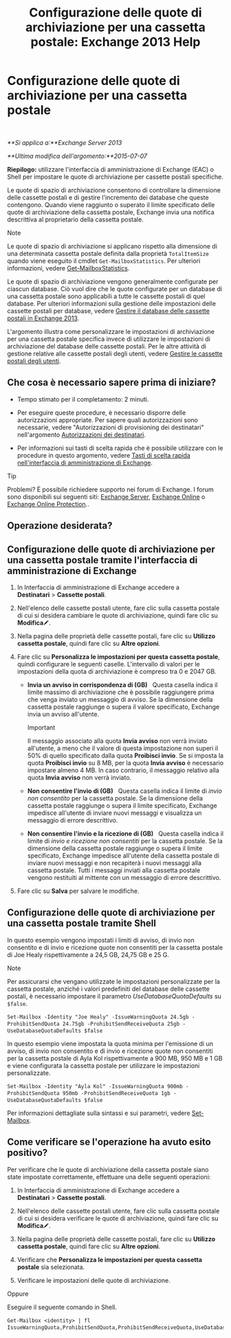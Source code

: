 ﻿---
title: 'Configurazione delle quote di archiviazione per una cassetta postale: Exchange 2013 Help'
TOCTitle: Configurazione delle quote di archiviazione per una cassetta postale
ms:assetid: 5f5fe292-c80e-4a0b-b3e6-e193ea5171d0
ms:mtpsurl: https://technet.microsoft.com/it-it/library/Aa998353(v=EXCHG.150)
ms:contentKeyID: 50555602
ms.date: 01/04/2018
mtps_version: v=EXCHG.150
ms.translationtype: HT
---

# Configurazione delle quote di archiviazione per una cassetta postale

 

_**Si applica a:**Exchange Server 2013_

_**Ultima modifica dell'argomento:**2015-07-07_

**Riepilogo:** utilizzare l'interfaccia di amministrazione di Exchange (EAC) o Shell per impostare le quote di archiviazione per cassette postali specifiche.

Le quote di spazio di archiviazione consentono di controllare la dimensione delle cassette postali e di gestire l'incremento dei database che queste contengono. Quando viene raggiunto o superato il limite specificato delle quote di archiviazione della cassetta postale, Exchange invia una notifica descrittiva al proprietario della cassetta postale.


> [!NOTE]
> Le quote di spazio di archiviazione si applicano rispetto alla dimensione di una determinata cassetta postale definita dalla proprietà <CODE>TotalItemSize</CODE> quando viene eseguito il cmdlet <CODE>Get-MailboxStatistics</CODE>. Per ulteriori informazioni, vedere <A href="https://technet.microsoft.com/it-it/library/bb124612(v=exchg.150)">Get-MailboxStatistics</A>.



Le quote di spazio di archiviazione vengono generalmente configurate per ciascun database. Ciò vuol dire che le quote configurate per un database di una cassetta postale sono applicabili a tutte le cassette postali di quel database. Per ulteriori informazioni sulla gestione delle impostazioni delle cassette postali per database, vedere [Gestire il database delle cassette postali in Exchange 2013](manage-mailbox-databases-in-exchange-2013-exchange-2013-help.md).

L'argomento illustra come personalizzare le impostazioni di archiviazione per una cassetta postale specifica invece di utilizzare le impostazioni di archiviazione del database delle cassette postali. Per le altre attività di gestione relative alle cassette postali degli utenti, vedere [Gestire le cassette postali degli utenti](manage-user-mailboxes-exchange-2013-help.md).

## Che cosa è necessario sapere prima di iniziare?

  - Tempo stimato per il completamento: 2 minuti.

  - Per eseguire queste procedure, è necessario disporre delle autorizzazioni appropriate. Per sapere quali autorizzazioni sono necessarie, vedere "Autorizzazioni di provisioning dei destinatari" nell'argomento [Autorizzazioni dei destinatari](recipients-permissions-exchange-2013-help.md).

  - Per informazioni sui tasti di scelta rapida che è possibile utilizzare con le procedure in questo argomento, vedere [Tasti di scelta rapida nell'interfaccia di amministrazione di Exchange](keyboard-shortcuts-in-the-exchange-admin-center-exchange-online-protection-help.md).


> [!TIP]
> Problemi? È possibile richiedere supporto nei forum di Exchange. I forum sono disponibili sui seguenti siti: <A href="https://go.microsoft.com/fwlink/p/?linkid=60612">Exchange Server</A>, <A href="https://go.microsoft.com/fwlink/p/?linkid=267542">Exchange Online</A> o <A href="https://go.microsoft.com/fwlink/p/?linkid=285351">Exchange Online Protection</A>..



## Operazione desiderata?

## Configurazione delle quote di archiviazione per una cassetta postale tramite l'interfaccia di amministrazione di Exchange

1.  In Interfaccia di amministrazione di Exchange accedere a **Destinatari** \> **Cassette postali**.

2.  Nell'elenco delle cassette postali utente, fare clic sulla cassetta postale di cui si desidera cambiare le quote di archiviazione, quindi fare clic su **Modifica**![Icona Modifica](images/JJ218640.6f53ccb2-1f13-4c02-bea0-30690e6ea71d(EXCHG.150).gif "Icona Modifica").

3.  Nella pagina delle proprietà delle cassette postali, fare clic su **Utilizzo cassetta postale**, quindi fare clic su **Altre opzioni**.

4.  Fare clic su **Personalizza le impostazioni per questa cassetta postale**, quindi configurare le seguenti caselle. L'intervallo di valori per le impostazioni della quota di archiviazione è compreso tra 0 e 2047 GB.
    
      - **Invia un avviso in corrispondenza di (GB)**   Questa casella indica il limite massimo di archiviazione che è possibile raggiungere prima che venga inviato un messaggio di avviso. Se la dimensione della cassetta postale raggiunge o supera il valore specificato, Exchange invia un avviso all'utente.
        

        > [!IMPORTANT]
        > Il messaggio associato alla quota <STRONG>Invia avviso</STRONG> non verrà inviato all'utente, a meno che il valore di questa impostazione non superi il 50% di quello specificato dalla quota <STRONG>Proibisci invio</STRONG>. Se si imposta la quota <STRONG>Proibisci invio</STRONG> su 8 MB, per la quota <STRONG>Invia avviso</STRONG> è necessario impostare almeno 4 MB. In caso contrario, il messaggio relativo alla quota <STRONG>Invia avviso</STRONG> non verrà inviato.

    
      - **Non consentire l'invio di (GB)**   Questa casella indica il limite di *invio non consentito* per la cassetta postale. Se la dimensione della cassetta postale raggiunge o supera il limite specificato, Exchange impedisce all'utente di inviare nuovi messaggi e visualizza un messaggio di errore descrittivo.
    
      - **Non consentire l'invio e la ricezione di (GB)**   Questa casella indica il limite di *invio e ricezione non consentiti* per la cassetta postale. Se la dimensione della cassetta postale raggiunge o supera il limite specificato, Exchange impedisce all'utente della cassetta postale di inviare nuovi messaggi e non recapiterà i nuovi messaggi alla cassetta postale. Tutti i messaggi inviati alla cassetta postale vengono restituiti al mittente con un messaggio di errore descrittivo.

5.  Fare clic su **Salva** per salvare le modifiche.

## Configurazione delle quote di archiviazione per una cassetta postale tramite Shell

In questo esempio vengono impostati i limiti di avviso, di invio non consentito e di invio e ricezione quote non consentiti per la cassetta postale di Joe Healy rispettivamente a 24,5 GB, 24,75 GB e 25 G.


> [!NOTE]
> Per assicurarsi che vengano utilizzate le impostazioni personalizzate per la cassetta postale, anziché i valori predefiniti del database delle cassette postali, è necessario impostare il parametro <EM>UseDatabaseQuotaDefaults</EM> su <CODE>$false</CODE>.



    Set-Mailbox -Identity "Joe Healy" -IssueWarningQuota 24.5gb -ProhibitSendQuota 24.75gb -ProhibitSendReceiveQuota 25gb -UseDatabaseQuotaDefaults $false

In questo esempio viene impostata la quota minima per l'emissione di un avviso, di invio non consentito e di invio e ricezione quote non consentiti per la cassetta postale di Ayla Kol rispettivamente a 900 MB, 950 MB e 1 GB e viene configurata la cassetta postale per utilizzare le impostazioni personalizzate.

    Set-Mailbox -Identity "Ayla Kol" -IssueWarningQuota 900mb -ProhibitSendQuota 950mb -ProhibitSendReceiveQuota 1gb -UseDatabaseQuotaDefaults $false

Per informazioni dettagliate sulla sintassi e sui parametri, vedere [Set-Mailbox](https://technet.microsoft.com/it-it/library/bb123981\(v=exchg.150\)).

## Come verificare se l'operazione ha avuto esito positivo?

Per verificare che le quote di archiviazione della cassetta postale siano state impostate correttamente, effettuare una delle seguenti operazioni:

1.  In Interfaccia di amministrazione di Exchange accedere a **Destinatari** \> **Cassette postali**.

2.  Nell'elenco delle cassette postali utente, fare clic sulla cassetta postale di cui si desidera verificare le quote di archiviazione, quindi fare clic su **Modifica**![Icona Modifica](images/JJ218640.6f53ccb2-1f13-4c02-bea0-30690e6ea71d(EXCHG.150).gif "Icona Modifica").

3.  Nella pagina delle proprietà delle cassette postali, fare clic su **Utilizzo cassetta postale**, quindi fare clic su **Altre opzioni**.

4.  Verificare che **Personalizza le impostazioni per questa cassetta postale** sia selezionata.

5.  Verificare le impostazioni delle quote di archiviazione.

Oppure

Eseguire il seguente comando in Shell.

    Get-Mailbox <identity> | fl IssueWarningQuota,ProhibitSendQuota,ProhibitSendReceiveQuota,UseDatabaseQuotaDefaults

